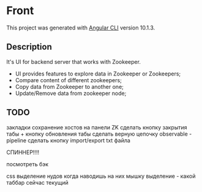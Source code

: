 # Front

This project was generated with [Angular CLI](https://github.com/angular/angular-cli) version 10.1.3.

## Description

It's UI for backend server that works with Zookeeper. 

 - UI provides features to explore data in Zookeeper or Zookeepers;
 - Compare content of different zookeepers;
 - Copy data from Zookeeper to another one;
 - Update/Remove data from zookeeper node;
 
 
## TODO

закладки сохранение хостов на панели ZK
сделать кнопку закрытия табы + кнопку обновления табы
сделать верную цепочку observable - pipeline
сделать кнопку import/export txt файла

СПИННЕР!!!!

посмотреть бэк

css
выделение нудов когда наводишь на них мышку
выделение - какой таббар сейчас текущий
